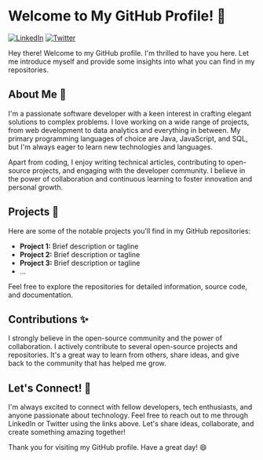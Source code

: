 # Welcome to My GitHub Profile! 👋

[![LinkedIn](https://img.shields.io/badge/LinkedIn-Connect-blue?style=flat&logo=linkedin)](https://www.linkedin.com/in/md-nisar-ahmed-394307234)
[![Twitter](https://img.shields.io/badge/Twitter-Follow-1DA1F2?style=flat&logo=twitter)](https://twitter.com/your-twitter-handle)

 Hey there!  Welcome to my GitHub profile. I'm thrilled to have you here. Let me introduce myself and provide some insights into what you can find in my repositories.

## About Me 👀

I'm a passionate software developer with a keen interest in crafting elegant solutions to complex problems. I love working on a wide range of projects, from web development to data analytics and everything in between. My primary programming languages of choice are Java, JavaScript, and SQL, but I'm always eager to learn new technologies and languages.

Apart from coding, I enjoy writing technical articles, contributing to open-source projects, and engaging with the developer community. I believe in the power of collaboration and continuous learning to foster innovation and personal growth.

## Projects 🌱

Here are some of the notable projects you'll find in my GitHub repositories:

- **Project 1:** Brief description or tagline
- **Project 2:** Brief description or tagline
- **Project 3:** Brief description or tagline
- ...

Feel free to explore the repositories for detailed information, source code, and documentation.

## Contributions ✨

I strongly believe in the open-source community and the power of collaboration. I actively contribute to several open-source projects and repositories. It's a great way to learn from others, share ideas, and give back to the community that has helped me grow.

## Let's Connect! 💞️

I'm always excited to connect with fellow developers, tech enthusiasts, and anyone passionate about technology. Feel free to reach out to me through LinkedIn or Twitter using the links above. Let's share ideas, collaborate, and create something amazing together!


Thank you for visiting my GitHub profile. Have a great day! 😄

